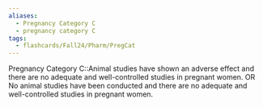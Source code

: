```yaml
---
aliases:
  - Pregnancy Category C
  - pregnancy category C
tags:
  - flashcards/Fall24/Pharm/PregCat
---
```

Pregnancy Category C::Animal studies have shown an adverse effect and there are no adequate and well-controlled studies in pregnant women. OR No animal studies have been conducted and there are no adequate and well-controlled studies in pregnant women.
<!--SR:!2024-08-28,3,250-->